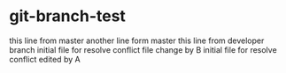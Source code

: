 # git-branch-test
this line from master
another line form master
this line from developer branch
initial file for resolve conflict file change by B
initial file for resolve conflict edited by A

